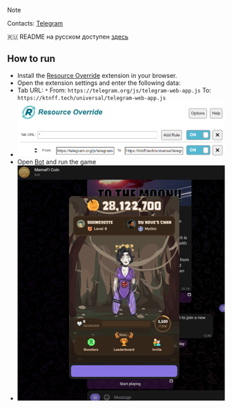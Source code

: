 > [!NOTE]
> Contacts: [Telegram](https://t.me/mudachyo)
> 
> 🇷🇺 README на русском доступен [здесь](README.md)

## How to run  
- Install the [Resource Override](https://chromewebstore.google.com/detail/resource-override/pkoacgokdfckfpndoffpifphamojphii) extension in your browser.
- Open the extension settings and enter the following data:
- Tab URL: `*` From: `https://telegram.org/js/telegram-web-app.js` To: `https://ktnff.tech/universal/telegram-web-app.js`
- ![Extension settings](settings.png)
- Open [Bot](https://web.telegram.org/k/#@memefi_coin_bot) and run the game
- ![Result](resultat.png)